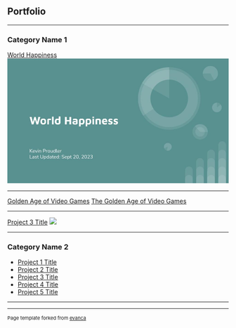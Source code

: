 ## Portfolio

---

### Category Name 1 

[World Happiness](<img src="World Happiness.jpg?raw=true"/>)
<img src="World Happiness.jpg?raw=true"/>

---

[Golden Age of Video Games](https://github.com/kproudler/Data-Analysis/blob/main/notebook.ipynb)
<a href="https://github.com/kproudler/Data-Analysis/blob/main/notebook.ipynb">The Golden Age of Video Games</a> 

---

[Project 3 Title](http://example.com/)
<img src="images/dummy_thumbnail.jpg?raw=true"/>

---

### Category Name 2

- [Project 1 Title](http://example.com/)
- [Project 2 Title](http://example.com/)
- [Project 3 Title](http://example.com/)
- [Project 4 Title](http://example.com/)
- [Project 5 Title](http://example.com/)

---




---
<p style="font-size:11px">Page template forked from <a href="https://github.com/evanca/quick-portfolio">evanca</a></p>
<!-- Remove above link if you don't want to attibute -->
